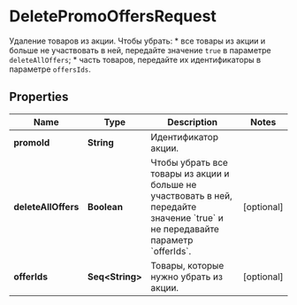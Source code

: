 

# DeletePromoOffersRequest

Удаление товаров из акции.  Чтобы убрать:  * все товары из акции и больше не участвовать в ней, передайте значение `true` в параметре `deleteAllOffers`;  * часть товаров, передайте их идентификаторы в параметре `offersIds`. 

## Properties

Name | Type | Description | Notes
------------ | ------------- | ------------- | -------------
**promoId** | **String** | Идентификатор акции. | 
**deleteAllOffers** | **Boolean** | Чтобы убрать все товары из акции и больше не участвовать в ней, передайте значение &#x60;true&#x60; и не передавайте параметр &#x60;offerIds&#x60;. |  [optional]
**offerIds** | **Seq&lt;String&gt;** | Товары, которые нужно убрать из акции. |  [optional]



